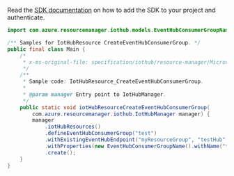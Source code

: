 Read the [SDK documentation](https://github.com/Azure/azure-sdk-for-java/blob/azure-resourcemanager-iothub_1.2.0-beta.1/sdk/iothub/azure-resourcemanager-iothub/README.md) on how to add the SDK to your project and authenticate.

```java
import com.azure.resourcemanager.iothub.models.EventHubConsumerGroupName;

/** Samples for IotHubResource CreateEventHubConsumerGroup. */
public final class Main {
    /*
     * x-ms-original-file: specification/iothub/resource-manager/Microsoft.Devices/stable/2021-07-02/examples/iothub_createconsumergroup.json
     */
    /**
     * Sample code: IotHubResource_CreateEventHubConsumerGroup.
     *
     * @param manager Entry point to IotHubManager.
     */
    public static void iotHubResourceCreateEventHubConsumerGroup(
        com.azure.resourcemanager.iothub.IotHubManager manager) {
        manager
            .iotHubResources()
            .defineEventHubConsumerGroup("test")
            .withExistingEventHubEndpoint("myResourceGroup", "testHub", "events")
            .withProperties(new EventHubConsumerGroupName().withName("test"))
            .create();
    }
}
```

